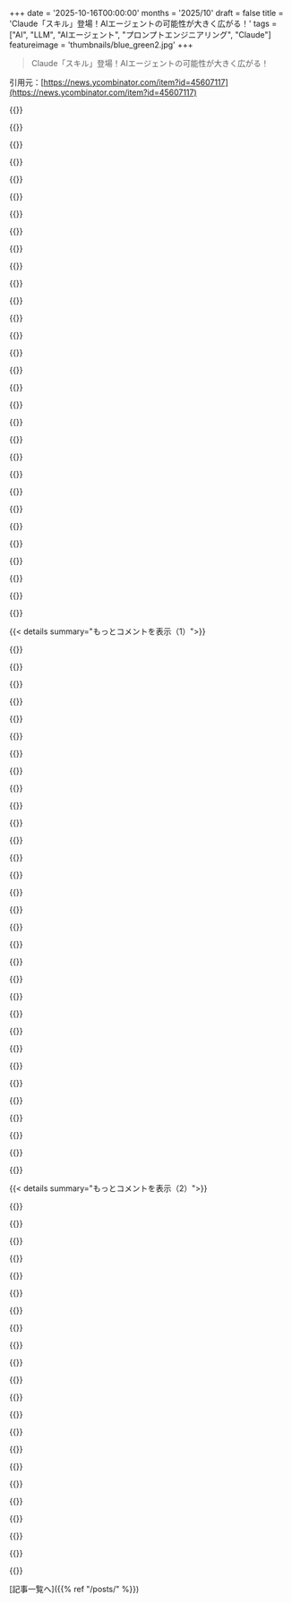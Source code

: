 +++
date = '2025-10-16T00:00:00'
months = '2025/10'
draft = false
title = 'Claude「スキル」登場！AIエージェントの可能性が大きく広がる！'
tags = ["AI", "LLM", "AIエージェント", "プロンプトエンジニアリング", "Claude"]
featureimage = 'thumbnails/blue_green2.jpg'
+++

> Claude「スキル」登場！AIエージェントの可能性が大きく広がる！

引用元：[https://news.ycombinator.com/item?id=45607117](https://news.ycombinator.com/item?id=45607117)




{{<matomeQuote body="Anthropicがエージェントのスキルについて発表した記事のリンクだよ。<br>https://www.anthropic.com/engineering/equipping-agents-for-t..." userName="meetpateltech" createdAt="2025/10/16 16:05:47" color="">}}




{{<matomeQuote body="Skillsについて記事を公開したよ、「Claude Skillsはすごいし、MCPよりもビッグディールかも」ってね。ぜひ読んでみて！<br>https://simonwillison.net/2025/Oct/16/claude-skills/" userName="simonw" createdAt="2025/10/16 21:26:37" color="#ff5733">}}




{{<matomeQuote body="Skillsって`AGENTS.md`と被ると思う？ VSCodeも最近ネストされた`AGENTS.md`をサポートしたけど、非公式ながらも重複するかもね。詳細はこちら！<br>https://code.visualstudio.com/updates/v1_105#_support-for-ne..." userName="hu3" createdAt="2025/10/16 22:49:01" color="">}}




{{<matomeQuote body="うん、LLMが必要な時にだけ他のファイルを読ませる`AGENTS.md`って、実質的にSkillsと全く同じパターンだよ。`AGENTS.md`を読めるツールなら、今日からでもSkillsを使い始められるんだ。「PDFファイルを作るなら、まず`skills/pdfs/SKILL.md`を読んで」って感じ。" userName="simonw" createdAt="2025/10/16 23:12:30" color="#38d3d3">}}




{{<matomeQuote body="Skillsはいいけど、俺にとっては厳密な仕様というより、デザインパターンとかプロンプトエンジニアリングのコツって感じかな。MCPでも実装できるし、俺は前からやってるよ。「何かする前に、skills MCPを検索して関連ガイドを読んで」って感じでさ。" userName="pants2" createdAt="2025/10/16 21:38:33" color="#45d325">}}




{{<matomeQuote body="そこが俺の疑問なんだよね。このパターンってMCPとどう似てるの？ MCPみたいに、サードパーティAPIで認証もできるの？" userName="codybontecou" createdAt="2025/10/17 17:00:00" color="">}}




{{<matomeQuote body="SkillからサードパーティAPIを呼び出したいなら、こんな指示を使えばいいよ。「GitHub APIにアクセスするには、`curl`を使って`api.GitHub.com`にリクエストを送って、`GITHUB_API_KEY`環境変数を`Authorization: Bearer`ヘッダーで渡すこと」ってね。" userName="simonw" createdAt="2025/10/17 18:16:21" color="#ff5c5c">}}




{{<matomeQuote body="俺は反対だな。これをコンテナやランタイム仕様、パッケージインデックスでまとめれば、エージェントが共有されたSkillsに基づいて動的に機能を拡張できるようになるじゃん。Pythonパッケージの`uv add foo`みたいに、必要な時にエージェントが実行できる`skill add foo`が生まれるんだよ。" userName="JimDabell" createdAt="2025/10/17 04:38:28" color="#ff5733">}}




{{<matomeQuote body="Simon、これって動かないでしょ？ コード実行環境ってインターネットにアクセスできるんだっけ？" userName="re5i5tor" createdAt="2025/10/18 03:26:37" color="">}}




{{<matomeQuote body="Claude Codeを自分で動かすならできるけど、https://claude.ai はネットワークアクセスがかなり制限されてるね。PyPIやNPMからパッケージ入れたり、github.comからリポジトリをクローンしたりはできるけど、api.github.comを含め他のドメインにはアクセスできないよ。" userName="simonw" createdAt="2025/10/18 05:23:55" color="#38d3d3">}}




{{<matomeQuote body="スキルを作るのとプロジェクトを作るのって、どう使い分けるの？" userName="kingkongjaffa" createdAt="2025/10/16 21:41:20" color="">}}




{{<matomeQuote body="してないよ。もし開示しなかったら、USAではひどく非倫理的だし、違法になるからね。詳しくはここ見て：https://news.ycombinator.com/item?id=45624613<br>今、有料で宣伝してるってよく言われるんだ。（もしAnthropicからお金もらって記事書いてたら、彼らのMCP仕様の欠陥を指摘する箇所は書かないように言われただろうしね！）" userName="simonw" createdAt="2025/10/18 19:55:56" color="#38d3d3">}}




{{<matomeQuote body="個人的には、この記事の発表について議論してるのに、Simonがトップレベルの投稿を2つも出して、この会話を自分の投稿についての議論にしようとしてるみたいで、ちょっと乗っ取ろうとしてるように感じるね。スパムだとは言わないけど、Simonはちょっと目立ちたがりすぎだよ。彼の投稿はいつもホームページに載ってるんだから、他のスレッドにまで投稿する必要ないんじゃない？" userName="timcobb" createdAt="2025/10/17 13:30:48" color="">}}




{{<matomeQuote body="結局、プロンプトにテキストを追加するためのフレームワークに興奮してるだけってこと？" userName="rafaelmn" createdAt="2025/10/17 16:09:47" color="">}}




{{<matomeQuote body="やっとMCPの良い代替品が出たね。MCPはひどいアイデアで、実行はさらに最悪だった。「mcpServersの設定にこの一行をコピペするだけ！」みたいな危険なやり方で複雑さを隠して、何万ものトークンを無駄にしてたからね。" userName="sunaookami" createdAt="2025/10/17 06:27:28" color="#38d3d3">}}




{{<matomeQuote body="まさにそれだよ。CCのスラッシュコマンドみたいなもので、ただの便利機能だね。" userName="stingraycharles" createdAt="2025/10/16 23:12:57" color="">}}




{{<matomeQuote body="それはちょっと還元しすぎだね。これらのツールとの付き合い方について、考え方が面白くシフトしてるんだよ。MCPレジストリみたいなSkillhubが出てくる可能性だって十分あるだろうし。" userName="nickstinemates" createdAt="2025/10/17 18:53:52" color="#ff5733">}}




{{<matomeQuote body="MCPはコンテキスト過負荷が問題だけど、プラグアンドプレイで発見しやすいのは良い点だね。<br>LLMがcli-toolを動かすより、URLを貼るだけでMCPサーバーに繋がる方がずっと簡単だし、参入障壁が低いよ。" userName="cefboud" createdAt="2025/10/17 16:38:02" color="">}}




{{<matomeQuote body="MCPは汎用プロトコルだけど、Claude Skillsは独自色が強いみたいだね。<br>Skillsがウェブベースのクライアントとか、他のサービスにも採用されるのかな？<br>もしかしたらMCP SDKを通して公開するのが筋なんじゃない？" userName="babyshake" createdAt="2025/10/17 16:25:13" color="#38d3d3">}}




{{<matomeQuote body="“Skill”って、開発者向けの指示の一部って感じだね。AGENTS.mdとかClaude.mdみたいなものに翻訳されるイメージ。<br>AIに機能を追加するには、ちゃんとした.mdファイル群とベースのAGENTS.mdがあれば十分だと思うよ。" userName="vinhnx" createdAt="2025/10/17 02:57:27" color="">}}




{{<matomeQuote body="そうそう！Skillsは新しいアルゴリズムじゃないけど、プロンプトを整理する新しいパラダイムだよね。<br>要するに、ユーザーの境界を越えて動的にコンテキストを組み立てる仕組み。<br>組織内のチーム間でのスキル共有も進めてるみたいだし、これはグローバルなユーザーがエージェントで色々なものを共有するのに広がる可能性があるよ。" userName="ajtejankar" createdAt="2025/10/17 23:30:52" color="#ff33a1">}}




{{<matomeQuote body="ClaudeやChatGPTのプロジェクトって、カスタムシステムプロンプトとファイル群なんだよね。<br>スキルはプロジェクト内で使うものって感じ。<br>例えば「data analyst」プロジェクトに、回帰分析とかMySQLからのデータエクスポートとかのスキルを複数持たせるイメージだよ。<br>スキルは実質的に無限のカスタム指示で、必要な時にLLMが読み込むから、コンテキストを圧迫してパフォーマンス問題を起こすこともないんだ。" userName="simonw" createdAt="2025/10/16 22:09:14" color="#ff5c5c">}}




{{<matomeQuote body="スキルはオンオフできるから、コンテキスト管理にすごく便利だよ。特に大きくてあまり使わないスキルとかね。<br>今って、プロジェクトの容量が5%以下だと全ファイルが自動でロードされちゃうんだけど、スキルを使えばその制限も避けられるんだ。<br>大きなプロジェクトだと、Claudeがファイルを検索するのが不安定なこともあるから、スキルで「これは常にロードしてね」って明示的に指示できるのもすごく役立つよ。" userName="handoflixue" createdAt="2025/10/17 01:06:34" color="#45d325">}}




{{<matomeQuote body="あなたの意見には賛成だけど、私の理解が合ってるか聞きたいな。<br>以前はLLMが複数のSmall Language Modelsを動かすパラダイムで、MCPはその標準化を目指してたんだよね。<br>でもこれって、LLMが大きなタスクを処理して、スキルを参照しながら（LLMじゃなく）プロンプトがカスタマイズされ、それがまたLLMに戻される、みたいなダイヤモンド型の情報フローに見えるんだけど、合ってる？" userName="manbash" createdAt="2025/10/16 22:16:35" color="#ff5c5c">}}




{{<matomeQuote body="その気持ちはわかるけど、だからこそSkillsは強力なんだと思うよ。<br>Docker/containersをカーネル機能のシェルスクリプトって呼ぶようなものだよ。<br>概念はシンプルでも、それが革新的じゃないとか、物事を変革できないってわけじゃないんだ。<br>来年にはMCPの話はしてないんじゃないかな。<br>MCPは結構ひどいspecだったけど、どこからか始める必要があったんだよね。" userName="pseudosavant" createdAt="2025/10/17 16:30:46" color="#ff5c5c">}}




{{<matomeQuote body="ねえ、https://news.ycombinator.com/item?id=45619537見てみた？" userName="timcobb" createdAt="2025/10/18 11:34:04" color="">}}




{{<matomeQuote body="試したらマジだったよ！AI-frontendの”documents-as-code”ツール作ってるから、Claudeの全サービスでスキルが使えるのはデカいんだよね。でも今日は無理っぽいな…。Claude DesktopとかClaude Code、それにGitHubの公式じゃないMCPが必要みたい。Anthropicが”コード実行ツールからの安全な外部アクセス／認証”問題を早く解決してくれるといいんだけど。" userName="re5i5tor" createdAt="2025/10/18 12:27:08" color="#45d325">}}




{{<matomeQuote body="これら機能追加、結構いいね。僕のプロジェクトでは`bin/claude`ディレクトリにスクリプトとかを置かせてるんだ。`claude.md`でそこを見るように指示してて、かなりうまくやってくれるよ。正直、一番欲しいのは”このMCPsセットでClaudeを起動、次にあのセットで…”みたいな文脈管理ヘルパーなんだよね。今は別々のサブディレクトリをプロジェクト（Claudeのプロファイルとしてサポートされてる）として扱って、そこからClaudeを起動してる感じ。`bin/claude`の利点は、長いスパンで学習してくれること。僕のClaudeは特定のBigQueryデータセットを分析する方法とか認証情報の場所とかを即座にわかるんだ。ファイルシステムをプロファイルマネージャーとして使うなんて思ってもみなかったけど、こうなっちゃったな。" userName="arjie" createdAt="2025/10/16 18:13:23" color="#785bff">}}




{{<matomeQuote body="”このMCPsセットでClaudeを起動、次にあのセットで…”みたいな文脈管理ヘルパーが一番必要ってやつ、それってサブエージェントのことじゃないの？" userName="tomComb" createdAt="2025/10/16 21:08:04" color="">}}




{{<matomeQuote body="あー、僕の場合は、ビデオ編集Claudeとかシステム管理者Claudeと直接話したいんだよね。メインのClaudeを介してインスタンス化されるのは避けたいな。特定のClaudeに僕自身が話しかけたいんだ。もしサブエージェントでこれが解決するなら、僕がうまく使えてないだけかもな。" userName="arjie" createdAt="2025/10/16 22:34:10" color="">}}




{{< details summary="もっとコメントを表示（1）">}}

{{<matomeQuote body="いや、サブエージェントは非対話型だよ。" userName="adastra22" createdAt="2025/10/17 05:34:28" color="">}}




{{<matomeQuote body="デモ動画で犬の画像をひっくり返したりトリミングしたりする、みたいな変な例を使うのが本当に謎なんだよね。もっとスキルを魅力的に見せる例、いくらでもあったんじゃないかな？" userName="mousetree" createdAt="2025/10/16 17:05:01" color="">}}




{{<matomeQuote body="開発者ページにはもっと良い例があるよ。PDF処理スキルだね。https://github.com/anthropics/skills/tree/main/document-skil...<br>僕はClaude Codeで、リポジトリ内の一般的なタスクのガイドが入ったMarkdownファイルを手動で@タグ付けして、これと同じことをしてたんだ。このステップが自動になったのは嬉しいね。" userName="antiloper" createdAt="2025/10/16 18:00:44" color="#ff5c5c">}}




{{<matomeQuote body="そう思うでしょ？<br>https://en.wikipedia.org/wiki/The_purpose_of_a_system_is_wha..." userName="Mouvelie" createdAt="2025/10/16 17:47:57" color="">}}




{{<matomeQuote body="僕が見つけた一番良い例はこれだよ。https://github.com/anthropics/skills/blob/main/document-skil...<br>今朝、Claudeに.xlsxを作らせるのに2つ問題があったんだけど、上のドキュメントに解決策が載ってたんだ。" userName="mritchie712" createdAt="2025/10/16 20:40:19" color="#785bff">}}




{{<matomeQuote body="Claude-skillsはもうすごく勢いがあるみたいだね！火曜日に“Superpowers”って記事（https://blog.fsck.com/2025/10/09/superpowers/）に夢中になって、ずっとやってたツール作りをきっちりしたスキルにまとめてエージェントに任せられるようにしたんだ。これ（http://github.com/ryancnelson/deli-gator）についてフィードバックが欲しいな" userName="ryancnelson" createdAt="2025/10/16 17:00:46" color="#785bff">}}




{{<matomeQuote body="デリゲーションってすごくクールだよね。Linearの課題コンテキストが多すぎることがあるんだ。例えば、Linearの課題説明と最後のコメントだけ取得したいのに、Linear MCPは全コメントを取得しちゃうからコンテキストが汚れていっぱいになっちゃうんだよ。" userName="skinnymuch" createdAt="2025/10/16 19:14:14" color="">}}




{{<matomeQuote body="サブエージェント、MCP、スキルって、お互いどう連携するんだろう？結構重複してる気がするね。仕様をアップグレードしてClaudeに追加機能を持たせるのはいいけど、どれを使っても結局エージェントの機能は同じになっちゃう。今は、MCPだとJSONが必要だったのが、ファイルやフォルダ内のMarkdownでマルチモーダルな入力ができるようになったUXのアップグレードって感じだね。" userName="mercurialsolo" createdAt="2025/10/16 18:56:45" color="#ff5c5c">}}




{{<matomeQuote body="Claude SkillsってMCPプロンプト（https://modelcontextprotocol.io/specification/2025-06-18/ser...）と全く同じに見えるんだけど。なんでわざわざ違う概念を作ったのか理解できないな。チャットUIの“マーケティング的”には意味があるかもしれないけど、Claude Codeではどうなの？CLAUDE.mdがあるのにね。" userName="JyB" createdAt="2025/10/16 19:20:31" color="#ff5733">}}




{{<matomeQuote body="MCPプロンプトはユーザーがトリガーするのに対して、スキルはLLMがトリガーするユースケース中心の特定のタスク向け命令セットだと思うよ。<br>MCPプロンプトは“GitHub Issue #{issue_id}を解決して”って感じだけど、スキルはReact Component Development、REST API Endpoint Development、Code Reviewとか。<br>これはたぶん、CLAUDE.mdの命令がLLMがユーザーのプロンプトに基づいて動的に使う、見つけやすい命令に分解されるってことだろうね。そしてClaudeはツールに直接アクセスするんじゃなくて、常にスキル命令を通る必要があるから、コンテキストがよりタイトになるよ。クライアントは無限のMCPサーバーやツールを追加できるようになるね。ツール自体が全部コンテキストウィンドウに追加されなくなるからさ。<br>要はユーザープロンプトと直接的なツールアクセスを分離する方法で、考えてみればすごく理にかなってるよ。" userName="pattobrien" createdAt="2025/10/16 22:31:51" color="#ff33a1">}}




{{<matomeQuote body="これはMCPのオーバーヘッドが少ない代替品だと考えてるよ。たくさんのMCPを管理するより、ディレクトリ構造をうまく利用してOSの実行能力を活用するんだ。" userName="jjfoooo4" createdAt="2025/10/16 20:47:20" color="#ff5733">}}




{{<matomeQuote body="僕にとってMCPの概念はクライアント/サーバーの関係だったんだ。スキルに関してはすべてローカルになるだろうね。" userName="ebonnafoux" createdAt="2025/10/16 21:54:15" color="">}}




{{<matomeQuote body="うん、これってMCPプロンプトとどう違うの？" userName="datadrivenangel" createdAt="2025/10/16 19:33:23" color="">}}




{{<matomeQuote body="LLMのSkillsとPromptsは、どちらも長所短所があるね。Skillsの方が、コンテキスト管理が楽で再配布も簡単、Promptはライブコードの実行が絡むからオーバーヘッドが大きいし、特定の環境にインストールする手間があるよ。Promptは文字通りのプロンプト向けで、何千ものスキルフォルダを持てるのに対して、Promptは数個のmcpサーバーを読み込んだらコンテキストが壊れる可能性もあるからね。" userName="pizza" createdAt="2025/10/16 19:56:34" color="#ff33a1">}}




{{<matomeQuote body="MCPs、Skills、Sub-agentsって、この3つの概念はめちゃくちゃ上手く補完し合ってると思うわ。MCPsはAPIをラップしてLLMエージェントが使えるようにしてくれるし、Skillsは必要な時だけ追加の指示を効率的にエージェントに提供するのに役立つんだ。Sub-agentsは、親エージェントが子エージェントにミッションを割り当てることでトークンを節約する、別のコンテキスト管理パターンだよ。" userName="simonw" createdAt="2025/10/16 23:18:54" color="#38d3d3">}}




{{<matomeQuote body="先週の金曜日に、うっかりスキルの存在をリークしちゃったんだけど、公式に発表されて良かったわ！<br>https://simonwillison.net/2025/Oct/10/claude-skills/" userName="simonw" createdAt="2025/10/16 18:03:27" color="">}}




{{<matomeQuote body="「新鮮なClaudeインスタンスを立ち上げて（ちなみに、Claude iOS appでもCode Interpreterが使えるようになったのは面白いね、最初はダメだったのに）、『/mnt/skillsフォルダ内の全てをzipファイルにして』ってプロンプトしたんだ」<br>この手の”ハック”でデータが抜き取れるなんて、面白くて恐ろしい世界だよ！フルファイルシステムやバイナリへのアクセスはできないと良いんだけどね、まさかSSHとかもできちゃうの…？" userName="buildbot" createdAt="2025/10/16 18:14:23" color="#785bff">}}




{{<matomeQuote body="それ”ハック”じゃないだろ？bashで「zip -r mnt.zip /mnt」って入力する代わりに、Claude Codeで「/mntのzipファイルを作成して」って入力してるだけじゃん。同じユーザーとして同じことを実行してるだけだよ。" userName="antiloper" createdAt="2025/10/16 18:30:01" color="#ff33a1">}}




{{<matomeQuote body="SkillsはLLM環境のリモートで実行されるんだよ、Claudeが動いてるお前のシステム上でローカルに実行されるわけじゃないから、そこは注意しとけよ。" userName="tgtweak" createdAt="2025/10/16 20:30:37" color="">}}




{{<matomeQuote body="もしClaude CodeでSkillsを使うなら、それは自分のPCで直接実行されるよ。でも、Claude.aiとかClaude mobile appの中で使う場合は、Anthropicがホストしてるクラウド上のコンテナ内で実行されるんだ。" userName="simonw" createdAt="2025/10/16 23:20:47" color="#38d3d3">}}




{{<matomeQuote body="ちなみに、ここでも議論されてるよ！<br>Superpowers: How I’m using coding agents in October 2025 - https://news.ycombinator.com/item?id=45547344 - Oct 2025 (231 comments)" userName="dang" createdAt="2025/10/17 15:54:47" color="">}}




{{<matomeQuote body="この手のシステムって、適切なスキルを使う能力が、そのスキルの簡単な説明文に限定されちゃうのが危ないと思うんだよね。人間みたいに経験を積んでスキルを身につけるのと違って、Claudeは常にゼロから説明文を読んで判断してるだけだからさ。" userName="Imnimo" createdAt="2025/10/16 17:11:11" color="#38d3d3">}}




{{<matomeQuote body="人間がスキルを学ぶのと違って、LLMは模倣ベースだからAGIにはならないってRichard Suttonは言ってるよ[0]。AGIはReinforcement Learningに基づくと考えてて、LLMには目標や行動の結果がないのが知性の基盤なんだってさ。だから「スキル」は説明書みたいなもので、楽器やタスクの開発に応用できる「スキル構築」とは違うんだ。<br>[0] https://www.youtube.com/watch?v=21EYKqUsPfg" userName="mbesto" createdAt="2025/10/16 18:04:15" color="#785bff">}}




{{<matomeQuote body="それは間違った見方だよ。LLMはすでにReinforcement Learningで目標指向性を持つようにTrainingされてるんだ。Reinforcement LearningされてないLLMは模倣だけど、もうそういう段階は過ぎてるんだよね。" userName="mediaman" createdAt="2025/10/16 18:27:46" color="#ff33a1">}}




{{<matomeQuote body="僕の意見だけど、これはContext Windowの問題だよ。人間は広いContextを曖昧に覚えてるけど、LLMは完璧なRecall能力がある。ただ、全てのContextを使うのはコストが高いんだ。だから「スキル」ってのは、出力生成の優先順位を手動でつける「Context挿入」に過ぎないんだよね。" userName="zobzu" createdAt="2025/10/16 17:20:59" color="#785bff">}}




{{<matomeQuote body="ずっと不思議に思ってたことを教えてほしいんだけど、目標からの距離が測れない場合（つまり定性的なもの）って、Reinforcement Learningはどうやって機能するの？" userName="dingnuts" createdAt="2025/10/16 18:40:29" color="">}}




{{<matomeQuote body="僕はこの区別を「リアルタイムでのReinforcement Learning」か「事前にReinforcement Learning」かって解釈してるよ。" userName="anomaloustho" createdAt="2025/10/16 18:42:34" color="">}}




{{<matomeQuote body="LLMを含む多くのNeural NetworkでReinforcement Learningはかなり前からやられてるよね。この人はNeural Networkじゃない設計のReinforcement LearningがAGIに繋がるって言ってるの？なんでそれがLLMより可能性が高いの？「LLMには目標と行動の結果がない」って言うけど、その根拠は何？" userName="buildbot" createdAt="2025/10/16 18:07:43" color="#38d3d3">}}




{{<matomeQuote body="これがLLMにおける知識やツールを豊かにする肝だよ。LLMがいつそれらを使うべきかを知るっていう考えは、現状ではちょっとした夢物語なんだ。" userName="ChadMoran" createdAt="2025/10/16 18:25:15" color="#785bff">}}




{{<matomeQuote body="もう少し具体的に話せる？簡単なケースはもう解決してるように見えるけど。例えば、foo用のmcpが有効だったら、Claudeはfooのリスト関数を呼んでくれるでしょ？" userName="fragmede" createdAt="2025/10/16 19:16:03" color="">}}

{{</details>}}




{{< details summary="もっとコメントを表示（2）">}}

{{<matomeQuote body="前にdeli-gator（https://github.com/ryancnelson/deli-gator）についてコメントしたけど、まさにContextが重要ってことだよね。Claudeに毎日REST-APIコールを教えてたのが、「スキル」でより安価なモデルに任せられるようになって、Context Windowを本来の問題解決に使えるようになったんだ！" userName="ryancnelson" createdAt="2025/10/16 17:38:26" color="#785bff">}}




{{<matomeQuote body="Reinforcement Learningの一番難しい部分の一つだね。短い答えは人間からのフィードバックだよ。でもAIは人間より遥かに多くの学習イベントが必要だから直接の監督は無理なんだ。だから人間監督者をTrainingする戦略もあるんだよね。AIは語彙選択や色彩理論は得意だけど、連続性、結果、様々な入力の結合が苦手で、事実と捏造も区別できない。まるで「実世界」でのReinforcement Learningが足りない感じだね。" userName="kmacdough" createdAt="2025/10/16 19:25:45" color="#ff5733">}}




{{<matomeQuote body="LLMはランダムなトークン生成器にすぎない。プロンプト、指示、スキル、あるいは人間の目標や結果といったものと”韻を踏む”ように出力しようと努力してるだけだよ。技術を過大評価しすぎないようにしようぜ。" userName="isodev" createdAt="2025/10/17 03:21:02" color="#45d325">}}




{{<matomeQuote body="＞Claudeに毎日数か月間もREST API呼び出しをcurlで作らせてるって？ふざけんな。自分でcurlを覚えてAPI呼び出しを書くより安くも生産的でもないだろ。curlは難しくないし、覚えればHTTPの扱いにすごく詳しくなるんだぞ！お前は自分で自分の首を絞めてるし、本来自分でやるべき仕事をボットにやらせてトレーニングしてるだけだ。" userName="dingnuts" createdAt="2025/10/16 18:43:55" color="#ff5c5c">}}




{{<matomeQuote body="＞そしてfooのリストについて聞く。<br>OPじゃないけど、ここが問題なんだよな。ツールを意識せず、LLMが自分でどのツールを使うか判断してほしい。特別な言葉を覚えて特定のツールを使わせるのは面倒くさい（特に専門的なツールではよく必要になる）。だからといって全体が”役立たず”だとは思わないけど、もっと改善してほしいぜ。" userName="corytheboyd" createdAt="2025/10/16 19:57:18" color="">}}




{{<matomeQuote body="なんでその発言の引用元を求めてるんだ？それが知能の基礎かどうか、あるいはLLMが目標や結果を理解しているかどうかを疑ってるのか？" userName="jfarina" createdAt="2025/10/16 18:12:05" color="">}}




{{<matomeQuote body="この説明には同意するけど、AIエージェントが経験を積んでリアルタイムで進化するのは本当に望ましいのか疑問だな。展開前に徹底的にテストされた静的なモデルの方がずっと安全だと思うぜ。" userName="munchler" createdAt="2025/10/16 20:00:09" color="">}}




{{<matomeQuote body="それは情報不足な意見だよ。LLMベースモデルの性能向上は、RLHFやその他のRL技術によるものが大きいんだ。" userName="vonneumannstan" createdAt="2025/10/16 18:29:05" color="#45d325">}}




{{<matomeQuote body="Claude CodeやCodexが同じ失敗を繰り返すのを見ると、人間のような不確かさや恐怖を感じてほしいと思うよ。そうすれば、立ち止まって根本的な仮定を疑い、計画の欠陥に気づいて、新しい理解に基づいて再調整し、全く違う方法で取り組めるはずなのに。代わりにClaudeは、期待するディレクトリを見つけられず、ランダムなnpmコマンドを実行し、node_modulesが謎の破損をしたと結論づけて、node関連を全て消去して曖昧な記憶でプロジェクト設定を手動で再構築しようとするんだ。だって、間違ってても人間の問題だし、Anthropicはどっちにしろ金が入るんだから、試さない理由はないだろ？" userName="ewoodrich" createdAt="2025/10/16 23:43:32" color="#ff33a1">}}




{{<matomeQuote body="＞展開前に徹底的にテストされた静的なモデルの方がずっと安全。<br>それはそうかもしれないけど、根本的には人間や超知能を再現することはないってことだな。" userName="mbesto" createdAt="2025/10/16 20:20:24" color="">}}




{{<matomeQuote body="＞でも代わりに俺はClaudeが、期待するディレクトリを見つけられず、ランダムなnpmコマンドを実行して、node_modulesが謎の破損をしたと結論づけて、node関連を全て消去して曖昧な記憶でプロジェクト設定を手動で再構築しようとするのを見てる。<br>公平に見て、俺自身を含め、現実のソフトウェア開発者も「こう動くはず」という初期モデル以外の場所に問題があると決めてかかることがよくあるんだよな。今はもっと懐疑的になれたらいいなと思うけど。" userName="jon-wood" createdAt="2025/10/17 14:58:28" color="#45d325">}}




{{<matomeQuote body="これ、マジでランダムなテキスト生成するスロットマシンじゃん。周りのサービスがそのランダムさに形とツールを与えてるだけだよ。" userName="isodev" createdAt="2025/10/17 08:27:03" color="">}}




{{<matomeQuote body="＞これって情報不足な見方だ、って言われてるけど、そうじゃないと思うな。多くのLLMは自己教師あり事前学習の後にRLベースのファインチューニングをしてるけど、結局ファインチューニングなんだよ。" userName="mbesto" createdAt="2025/10/16 20:26:49" color="#ff5c5c">}}




{{<matomeQuote body="俺のプロジェクトでは特別なスクリプトを走らせてビルドする必要があるんだけど、gpt-5-highのCodexは、複数の.MDファイルに指示があっても`make`を盲目的に実行して失敗し、よく混乱するんだよな。<br>でも、コンパイルって頼めば`make`は呼ぶし、ImageMagickとかFFmpegみたいな有名ツールは名前を言わなくても使える。結局、LLMは学習データが全てってことかな。だから、自分のツールについて人気のブログ記事を書けば、次のLLMの学習データに入って自動で使えるようになるかもね。" userName="fragmede" createdAt="2025/10/17 03:09:02" color="#45d325">}}




{{<matomeQuote body="そう、それが知性の基礎なのかを疑問視してるんだ。誰が言ってるの？" userName="buildbot" createdAt="2025/10/16 18:19:04" color="">}}




{{<matomeQuote body="これは「オンライン強化学習」って呼ばれてるやつで、例えばCursorはタブ予測モデルで既にやってるよ。https://cursor.com/blog/tab-rl" userName="stevenpetryk" createdAt="2025/10/17 02:11:57" color="#785bff">}}




{{<matomeQuote body="彼らがリンクを追加したみたいだね。でも、これはLLMの事前学習とは違ってリアルタイムでRLをしてるんだと思う。俺は、人間みたいに最先端の研究や新しいアイデアを探求できるAGIに、この部分が関連してると思ってるよ。LLMでそれが起こる時は、いつも議論になるけどね（既存の論文を使ってるだけとか）。違う例だと、人間みたいに全く異なるメカニクスを持つビデオゲームをリアルタイムのRLで上手くなるAGIとか。今は、似たようなもので事前学習してないと無理だよね。" userName="anomaloustho" createdAt="2025/10/16 18:25:46" color="#ff5733">}}




{{<matomeQuote body="＞LLMは既に目標指向性を持たせるためにRLで学習されてる。それはそうかもだけど、俺たちが話してるのは概念の根本的な部分だ。彼の主張は、今の概念（模倣）の進化だけじゃ、ファインチューニングや適応を経てもAGI/超知能には到達しないってこと。多分、全然違うもの（そしてRL技術に基づいたもの）になるだろうね。少なくとも、そうなるという歴史的な前例はないし（だから「苦い教訓」っていう彼の主張がある）。" userName="mbesto" createdAt="2025/10/16 20:29:58" color="#ff5c5c">}}




{{<matomeQuote body="「継続学習」の不足を補う方法はあるけど、その根本的な欠けてる部分を認識することが重要だよね。" userName="dwaltrip" createdAt="2025/10/16 17:35:24" color="">}}




{{<matomeQuote body="じゃあ、これってリアルタイムで適応する模倣ってこと？" userName="baxtr" createdAt="2025/10/16 18:55:59" color="">}}




{{<matomeQuote body="Richard Suttonだよ。彼はチューリング賞を受賞してるんだ。俺が貼ったYouTubeリンクを見ればわかるのに、なんで上で質問するの？" userName="mbesto" createdAt="2025/10/16 20:22:12" color="">}}

{{</details>}}



[記事一覧へ]({{% ref "/posts/" %}})
